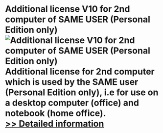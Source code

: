 # Additional license V10 for 2nd computer of SAME USER (Personal Edition only)<br />![Additional license V10 for 2nd computer of SAME USER (Personal Edition only)](https://mycommerce.akamaized.net/api/pimages/P300850165/BIG/300850165.JPG)<br />Additional license for 2nd computer which is used by the SAME user (Personal Edition only), i.e for use on a desktop computer (office) and notebook (home office).<br />[>> Detailed information](https://secure.shareit.com/shareit/product.html?productid=300850165&affiliateid=200057808)